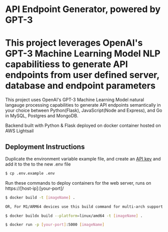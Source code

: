 
#  API Endpoint Generator, powered by GPT-3

This project leverages OpenAI's GPT-3 Machine Learning Model NLP capabilitiess to generate API endpoints from user defined server, database and endpoint parameters
=======
This project uses OpenAI's GPT-3 Machine Learning Model natural langauge processing capabilities to generate API endpoints semantically in your choice between Python(Flask), JavaScript(Node and Express), and Go in MySQL, Postgres and MongoDB. 

Backend built with Python & Flask deployed on docker container hosted on AWS Lightsail


## Deployment Instructions

 Duplicate the environment variable example file, and create an [API key](https://beta.openai.com/account/api-keys) and add it to the to the new .env file 
  
   ```bash
   $ cp .env.example .env
   ```


Run these commands to deploy containers for the web server, runs on https://[host-ip]:[your-port]/
 
 
 ```bash
 $ docker build -t [imageName] .
 
 OR, For M1/ARM64 devices use this build command for multi-arch support 
 
 $ docker buildx build --platform=linux/amd64 -t [imageName] .
 ```
 
 ```bash
 $ docker run -p [your-port]:5000 [imageName]
 ```

